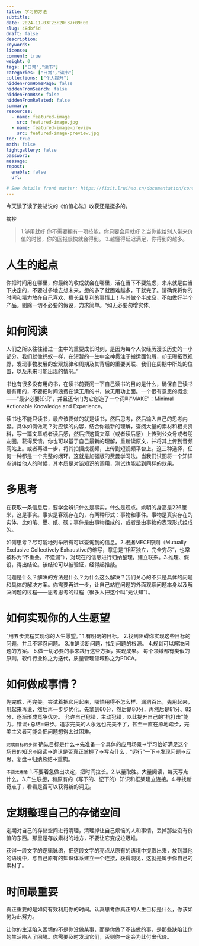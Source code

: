 ```yaml
---
title: 学习的方法
subtitle:
date: 2024-11-03T23:20:37+09:00
slug: 48dbf5d
draft: false
description:
keywords:
license:
comment: true
weight: 0
tags: ["日常","读书"]
categories: ["日常","读书"]
collections: ["个人提升"]
hiddenFromHomePage: false
hiddenFromSearch: false
hiddenFromRss: false
hiddenFromRelated: false
summary:
resources:
  - name: featured-image
    src: featured-image.jpg
  - name: featured-image-preview
    src: featured-image-preview.jpg
toc: true
math: false
lightgallery: false
password:
message:
repost:
  enable: false
  url:

# See details front matter: https://fixit.lruihao.cn/documentation/content-management/introduction/#front-matter
---
```

今天读了读了姜胡说的《价值心法》收获还是挺多的。
<!--more-->

摘抄
> 1.够用就好 你不需要拥有一项技能，你只要会用就好
2.当你能给别人带来价值的时候，你的回报很快就会得到。
3.越懂得延迟满足，你得到的越多。

# 人生的起点

你把时间用在哪里，你最终的收成就会在哪里，活在当下不要焦虑，未来就是由当下决定的，不要过多地去想未来，想的多了就困难越多，干就完了。请确保将你的时间和精力放在自己喜欢、擅长且复利的事情上！与其做个半成品，不如做好半个产品。剔除一切不必要的假设，力求简单。“如无必要勿增实体。


# 如何阅读

人们之所以往往错过一生中的重要成长时刻，是因为每个人仅经历漫长历史的一小部分。我们就像蚂蚁一样，在短暂的一生中全神贯注于搬运面包屑，却无暇拓宽视野，发现事物发展的宏观规律和周期及其背后的重要关联、我们在周期中所处的位置，以及未来可能出现的情况。”


书也有很多没有用的书，在读书前要问一下自己读书的目的是什么，确保自己读书是有用的，不要把时间浪费在读无用的书，做无用功上面。一个很有意思的概念——“最少必要知识”，并且还专门为它创造了一个词叫“MAKE”：Minimal Actionable Knowledge and Experience。

读书也不能只读书，最应该要做的就是读书，然后思考，然后输入自己的思考内容。具体如何做呢？对应读的内容，结合你最新的理解，查阅大量的素材和相关资料，写一篇文章或者读后感，然后把这篇文章（或者读后感）上传到公众号或者朋友圈，获得反馈。你也可以基于自己最新的理解，重新读原文，并将其上传到音频网站上。或者再进一步，将其拍摄成视频，上传到短视频平台上。这三种选择，任何一种都是一个完整的闭环。这就是加强版的费曼学习法。当我们试图将一个知识点讲给他人的时候，其本质是对该知识的调用，测试也能起到同样的效果。


# 多思考

在获取一条信息后，要学会辨识什么是事实，什么是观点。姚明的身高是226厘米，这是事实。事实是客观存在的，有两种形式：事物和事件。事物是真实存在的实体，比如笔、墨、纸、砚；事件是由事物组成的，或者是由事物的表现形式组成的。

如何思考？尽可能地列举所有可以查询到的信息。2.根据MECE原则（Mutually Exclusive Collectively Exhaustive的缩写，意思是“相互独立，完全穷尽”，也常被称为“不重叠，不遗漏”），对现在的信息进行归纳整理，建立联系。3.推理、假设，得出结论。该结论可以被验证，经得起推敲。

问题是什么？解决的方法是什么？为什么这么解决？我们关心的不只是具体的问题和具体的解决方案。你需要再进一步，让自己站在问题的外面观察问题本身以及解决问题的过程——思考思考的过程（很多人把这个叫“元认知”）。


# 如何实现你的人生愿望

“用五步流程实现你的人生愿望。”
1.有明确的目标。
2.找到阻碍你实现这些目标的问题，并且不容忍问题。
3.准确诊断问题，找到问题的根源。
4.规划可以解决问题的方案。
5.做一切必要的事来践行这些方案，实现成果。
每个领域都有类似的原则，软件行业称之为迭代，质量管理领域称之为PDCA。

# 如何做成事情？
 先完成，再完美。尝试着把它用起来，哪怕用得不怎么样、漏洞百出，先用起来，用起来再说，然后再一步步优化。先拿到60分，然后是80分，再然后是81分、82分，逐渐形成竞争优势。
 允许自己犯错，主动犯错，以此提升自己的“抗打击”能力。错误+总结=进步。追求完美的人永远也完美不了，甚至一直在原地踏步，完美主义者可能会把问题想得太过困难。

`完成目标的步骤`
确认目标是什么→先准备一个具体的应用场景→学习恰好满足这个场景的知识→阅读→确认是否真正掌握了→写点什么，“运行”一下→发现问题→反思、复盘→归纳总结→重构。

`不要太着急`
1.不要着急做出决定，把时间拉长。2.以量取胜。大量阅读，每天写点什么。3.产生联想，和原有的（写下的、记下的）知识和框架建立连接。4.寻找新奇点子，看看是否可以获得新的洞见。

# 定期整理自己的存储空间
定期对自己的存储空间进行清理，清理掉让自己烦恼的人和事情，丢掉那些没有价值的东西。那里是存放素材的地方，不要让它变成垃圾堆。

获得一段文字的逻辑脉络，把这段文字的亮点从原有的语境中提取出来，放到其他的语境中，与自己原有的知识体系建立一个连接，获得洞见，这就是属于你自己的素材了。


# 时间最重要
真正重要的是如何有效利用你的时间。认真思考你真正的人生目标是什么，你该如何为此努力。

让你的生活陷入困境的不是你没做某事，而是你做了不该做的事，是那些缺陷让你的生活陷入了困境。你需要及时发现它们，否则你一定会为此付出代价。

